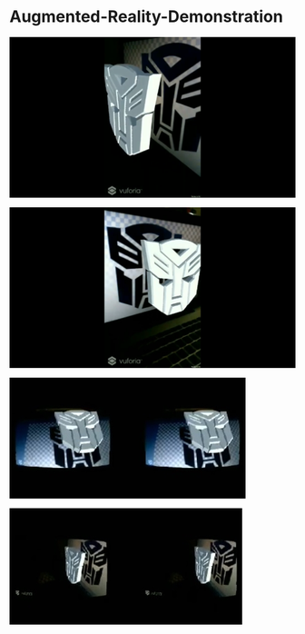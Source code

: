 # Augmented-Reality-Demonstration


![](Screenshots/ARDemo01.png)

![](Screenshots/ARDemo02.jpg)

![](Screenshots/MRDemo01.jpg)

![](Screenshots/MRDemo02.jpg)
